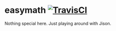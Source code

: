 easymath [![TravisCI](https://api.travis-ci.org/georgecalm/easymath.png)](https://travis-ci.org/georgecalm/[easymath])
========

Nothing special here.
Just playing around with Jison.
